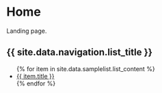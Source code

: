 # Home

Landing page.

<h2>{{ site.data.navigation.list_title }}</h2>
<ul>
   {% for item in site.data.samplelist.list_content %}
      <li><a href="{{ item.url }}">{{ item.title }}</a></li>
   {% endfor %}
</ul>

